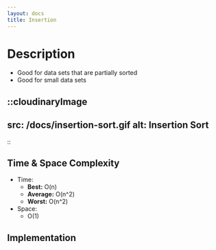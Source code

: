 ```yaml
---
layout: docs
title: Insertion
---
```


# Description
- Good for data sets that are partially sorted
- Good for small data sets

::cloudinaryImage
---
src: /docs/insertion-sort.gif
alt: Insertion Sort
---
::

## Time & Space Complexity
- Time: 
  - **Best:** O(n)
  - **Average:** O(n^2)
  - **Worst:** O(n^2)
- Space:
  - O(1)

## Implementation
